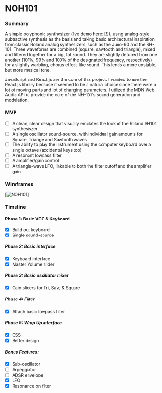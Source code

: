 # NOH101

### Summary

A simple polyphonic synthesizer (live demo here: [!]), using analog-style subtractive synthesis as the
basis and taking basic architectural inspiration from classic Roland analog
synthesizers, such as the Juno-60 and the SH-101. Three waveforms are combined
(square, sawtooth and triangle), mixed and filtered together for a big, fat sound.
They are slightly detuned from one another (101%, 99% and 100% of the designated frequency, respectively)
for a slightly warbling, chorus effect-like sound. This lends a more unstable, but
more musical tone.

JavaScript and React.js are the core of this project. I wanted to use the React.js library
because it seemed to be a natural choice since there were a lot of moving parts and lot of
changing parameters. I utilized the MDN Web Audio API to provide the core of the NH-101's sound generation and
modulation.

### MVP

- [ ] A clean, clear design that visually emulates the look of the Roland SH101 synthesiszer
- [ ] A single oscillator sound-source, with individual gain amounts for Square, Triange and Sawtooth waves
- [ ] The ability to play the instrument using the computer keyboard over a single octave (accidental keys too)
- [ ] A resonant lowpass filter
- [ ] A amplifier/gain control
- [ ] A triangle-wave LFO, linkable to both the filter cutoff and the amplifier gain

### Wireframes

[![NOH101](./docs/images/NOH101.png)]

### Timeline

#### Phase 1: Basic VCO & Keyboard

- [x] Build out keyboard
- [x] Single sound-source

##### Phase 2: Basic interface

- [x] Keyboard interface
- [x] Master Volume slider

##### Phase 3: Basic oscillator mixer

- [x] Gain sliders for Tri, Saw, & Square

##### Phase 4: Filter

- [x] Attach basic lowpass filter

##### Phase 5: Wrap Up interface

- [x] CSS
- [x] Better design

##### Bonus Features:

- [x] Sub-oscillator
- [ ] Arpeggiator
- [ ] ADSR envelope
- [x] LFO
- [x] Resonance on filter
